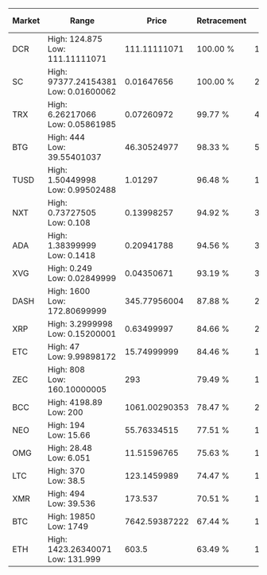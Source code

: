 | Market | Range | Price| Retracement | Doubles to 50% |
| --- | --- | --- | --- | --- |
| DCR | High: 124.875<br />Low: 111.11111071 | 111.11111071 | 100.00 % | 1.06 |
| SC | High: 97377.24154381<br />Low: 0.01600062 | 0.01647656 | 100.00 % | 2,955,023.91 |
| TRX | High: 6.26217066<br />Low: 0.05861985 | 0.07260972 | 99.77 % | 43.53 |
| BTG | High: 444<br />Low: 39.55401037 | 46.30524977 | 98.33 % | 5.22 |
| TUSD | High: 1.50449998<br />Low: 0.99502488 | 1.01297 | 96.48 % | 1.23 |
| NXT | High: 0.73727505<br />Low: 0.108 | 0.13998257 | 94.92 % | 3.02 |
| ADA | High: 1.38399999<br />Low: 0.1418 | 0.20941788 | 94.56 % | 3.64 |
| XVG | High: 0.249<br />Low: 0.02849999 | 0.04350671 | 93.19 % | 3.19 |
| DASH | High: 1600<br />Low: 172.80699999 | 345.77956004 | 87.88 % | 2.56 |
| XRP | High: 3.2999998<br />Low: 0.15200001 | 0.63499997 | 84.66 % | 2.72 |
| ETC | High: 47<br />Low: 9.99898172 | 15.74999999 | 84.46 % | 1.81 |
| ZEC | High: 808<br />Low: 160.10000005 | 293 | 79.49 % | 1.65 |
| BCC | High: 4198.89<br />Low: 200 | 1061.00290353 | 78.47 % | 2.07 |
| NEO | High: 194<br />Low: 15.66 | 55.76334515 | 77.51 % | 1.88 |
| OMG | High: 28.48<br />Low: 6.051 | 11.51596765 | 75.63 % | 1.50 |
| LTC | High: 370<br />Low: 38.5 | 123.1459989 | 74.47 % | 1.66 |
| XMR | High: 494<br />Low: 39.536 | 173.537 | 70.51 % | 1.54 |
| BTC | High: 19850<br />Low: 1749 | 7642.59387222 | 67.44 % | 1.41 |
| ETH | High: 1423.26340071<br />Low: 131.999 | 603.5 | 63.49 % | 1.29 |
